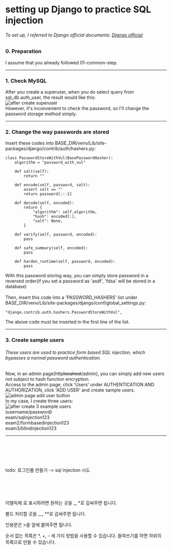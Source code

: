 # setting up Django to practice SQL injection
###### To set up, I referred to Django official documents: [Django official](https://www.djangoproject.com/)

### 0. Preparation
I assume that you already followed 01-common-step.

-----------

### 1. Check MySQL
After you create a superuser, when you do select query from sql_db.auth_user, the result would like this:  
![after create superuser](https://user-images.githubusercontent.com/63287638/120335125-2e6ffa80-c32c-11eb-9901-26c3a42a265f.PNG)
</br>
However, it's inconvenient to check the password, so I'll change the password storage method simply.

-----------

### 2. Change the way passwords are stored
Insert these codes into BASE_DIR/venv/Lib/site-packages/django/contrib/auth/hashers.py: 

    class PasswordStoreWithVul(BasePasswordHasher):
        algorithm = "password_with_vul"

        def salt(self):
            return ""

        def encode(self, password, salt):
            assert salt == ""
            return password[::-1]

        def decode(self, encoded):
            return {
                "algorithm": self.algorithm,
                "hash": encoded[:],
                "salt": None,
            }

        def verify(self, password, encoded):
            pass

        def safe_summary(self, encoded):
            pass

        def harden_runtime(self, password, encoded):
            pass

With this password storing way, you can simply store password in a reversed order(if you set a password as 'asdf', 'fdsa' will be stored in a database)
</br>
</br>
Then, insert this code into a 'PASSWORD_HASHERS' list under BASE_DIR/venv/Lib/site-packages/django/conf/global_settings.py:

    "django.contrib.auth.hashers.PasswordStoreWithVul",

The above code must be inserted in the first line of the list.

-----------

### 3. Create sample users
###### These users are used to practice form based SQL injection, which bypasses a normal password authentication.
Now, in an admin page(http~~locahost~~/admin), you can simply add new users not subject to hash function encryption.  
Access to the admin page, click 'Users' under AUTHENTICATION AND AUTHORIZATION, click 'ADD USER' and create sample users.  
![admin page add user button](https://user-images.githubusercontent.com/63287638/120339493-1f8b4700-c330-11eb-9e85-63a6a29c5e8f.png)
</br>
In my case, I create three users:  
![after create 3 example users](https://user-images.githubusercontent.com/63287638/120340389-f4edbe00-c330-11eb-9a36-069319855d55.PNG)
</br>
(username/password)  
exam/sqlinjection123  
exam2/formbasedinjection123  
exam3/blindinjection123  

-----------

</br></br></br></br>

todo: 로그인폼 만들기 -> sql injection 시도


</br></br></br></br>
이탤릭체 로 표시하려면 원하는 곳을 _, *로 감싸주면 됩니다.

볼드 처리할 곳을 __, **로 감싸주면 됩니다.

인용문은 >을 앞에 붙여주면 됩니다.

순서 없는 목록은 *, +, - 세 가지 방법을 사용할 수 있습니다. 들여쓰기를 하면 하위의 목록으로 만들 수 있습니다.